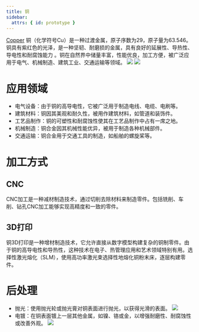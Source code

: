 ```yaml
---
title: 铜
sidebar:
  attrs: { id: prototype }
---
```


[Copper](https://waykenrm.com/blogs/differences-between-brass-bronze-and-copper/#/)
铜（化学符号Cu）是一种过渡金属，原子序数为29，原子量为63.546。铜具有紫红色的光泽，是一种坚韧、耐磨损的金属，具有良好的延展性、导热性、导电性和耐腐蚀能力
。铜在自然界中储量丰富，性能优良，加工方便，被广泛应用于电气、机械制造、建筑工业、交通运输等领域。
![](https://nexmaker-profabx.oss-cn-hangzhou.aliyuncs.com/img/applications-of-brass-bronze-and-copper-optimized.jpg)
![](https://nexmaker-profabx.oss-cn-hangzhou.aliyuncs.com/img/WX20240602-230239.png)
# 应用领域
* 电气设备：由于铜的高导电性，它被广泛用于制造电线、电缆、电刷等。
* 建筑材料：铜因其美观和耐久性，被用作建筑材料，如管道和装饰件。
* 工艺品制作：铜的可塑性和耐腐蚀性使其在工艺品制作中占有一席之地。
* 机械制造：铜合金因其机械性能优异，被用于制造各种机械部件。
* 交通运输：铜合金用于交通工具的制造，如船舶的螺旋桨等。
  
# 加工方式
  ## CNC
  CNC加工是一种减材制造技术，通过切削去除材料来制造零件。包括铣削、车削、钻孔CNC加工能够实现高精度和一致的零件。
## 3D打印
铜3D打印是一种增材制造技术，它允许直接从数字模型构建复杂的铜制零件。由于铜的高导电性和导热性，这种技术在电子、热管理应用和艺术领域特别有用。选择性激光熔化（SLM），使用高功率激光束选择性地熔化铜粉末床，逐层构建零件。
# 后处理
* 抛光：使用抛光轮或抛光膏对铜表面进行抛光，以获得光滑的表面。
  ![](https://nexmaker-profabx.oss-cn-hangzhou.aliyuncs.com/img-hwj/20241208164757041.png)
* 电镀：在铜表面镀上一层其他金属，如镍、铬或金，以增强耐磨性、耐腐蚀性或改善外观。
![](https://nexmaker-profabx.oss-cn-hangzhou.aliyuncs.com/img-hwj/20241208170125985.png)

